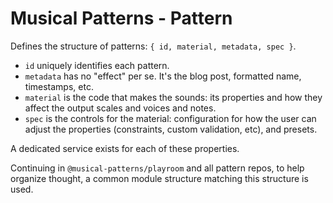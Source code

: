 # Musical Patterns - Pattern

Defines the structure of patterns: `{ id, material, metadata, spec }`.
- `id` uniquely identifies each pattern.
- `metadata` has no "effect" per se. It's the blog post, formatted name, timestamps, etc.
- `material` is the code that makes the sounds: its properties and how they affect the output scales and voices and notes.
- `spec` is the controls for the material: configuration for how the user can adjust the properties (constraints, custom validation, etc), and presets.

A dedicated service exists for each of these properties.

Continuing in `@musical-patterns/playroom` and all pattern repos, to help organize thought, a common module structure matching this structure is used.



